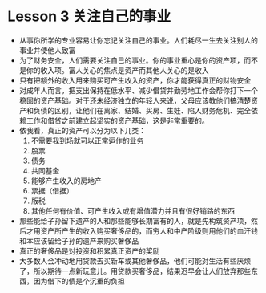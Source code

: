 # Lesson 3 关注自己的事业

- 从事你所学的专业容易让你忘记关注自己的事业。人们耗尽一生去关注别人的事业并使他人致富
- 为了财务安全，人们需要关注自己的事业。你的事业重心是你的资产项，而不是你的收入项。富人关心的焦点是资产而其他人关心的是收入
- 只有把额外的收入用来购买可产生收入的资产，你才能获得真正的财物安全
- 对成年人而言，把支出保持在低水平、减少借贷并勤劳地工作会帮你打下一个稳固的资产基础。对于还未经济独立的年轻人来说，父母应该教他们搞清楚资产和负债的区别，让他们在离家、结婚、买房、生娃、陷入财务危机、完全依赖工作和借贷之前建立起坚实的资产基础，这是非常重要的。
- 依我看，真正的资产可以分为以下几类：
  1. 不需要我到场就可以正常运作的业务
  2. 股票
  3. 债务
  4. 共同基金
  5. 能够产生收入的房地产
  6. 票据（借据）
  7. 版税
  8. 其他任何有价值、可产生收入或有增值潜力并且有很好销路的东西
- 那些能给子孙留下遗产的人和那些能够长期富有的人，就是先构筑资产项，然后才用资产所产生的收入购买奢侈品的，而穷人和中产阶级则用他们的血汗钱和本应该留给子孙的遗产来购买奢侈品
- 真正的奢侈品是对投资和积累真正资产的奖励
- 大多数人会冲动地用贷款去买新车或其他奢侈品，他们可能对生活有些厌烦了，所以期待一点新玩意儿。用贷款买奢侈品，结果迟早会让人们放弃那些东西，因为借下的债是个沉重的负担
